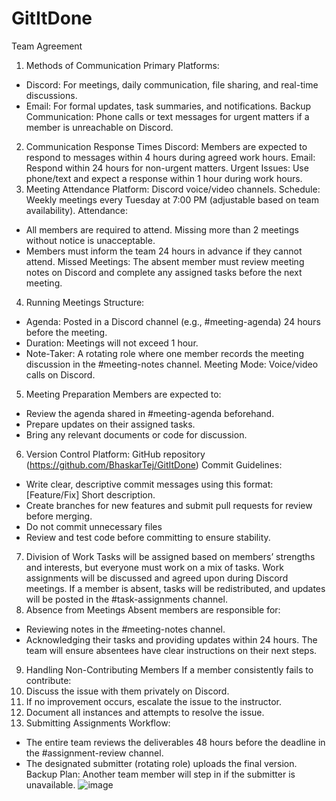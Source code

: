 # GitItDone

Team Agreement
1. Methods of Communication
Primary Platforms:
- Discord: For meetings, daily communication, file sharing, and real-time discussions.
- Email: For formal updates, task summaries, and notifications.
Backup Communication: Phone calls or text messages for urgent matters if a member is unreachable on Discord.
2. Communication Response Times
Discord: Members are expected to respond to messages within 4 hours during agreed work hours.
Email: Respond within 24 hours for non-urgent matters.
Urgent Issues: Use phone/text and expect a response within 1 hour during work hours.
3. Meeting Attendance
Platform: Discord voice/video channels.
Schedule: Weekly meetings every Tuesday at 7:00 PM (adjustable based on team availability).
Attendance:
- All members are required to attend. Missing more than 2 meetings without notice is unacceptable.
- Members must inform the team 24 hours in advance if they cannot attend.
Missed Meetings: The absent member must review meeting notes on Discord and complete any assigned tasks before the next meeting.
4. Running Meetings
Structure:
- Agenda: Posted in a Discord channel (e.g., #meeting-agenda) 24 hours before the meeting.
- Duration: Meetings will not exceed 1 hour.
- Note-Taker: A rotating role where one member records the meeting discussion in the #meeting-notes channel.
Meeting Mode: Voice/video calls on Discord.
5. Meeting Preparation
Members are expected to:
- Review the agenda shared in #meeting-agenda beforehand.
- Prepare updates on their assigned tasks.
- Bring any relevant documents or code for discussion.
6. Version Control
Platform: GitHub repository (https://github.com/BhaskarTej/GitItDone)
Commit Guidelines:
- Write clear, descriptive commit messages using this format: [Feature/Fix] Short description.
- Create branches for new features and submit pull requests for review before merging.
- Do not commit unnecessary files 
- Review and test code before committing to ensure stability.
7. Division of Work
Tasks will be assigned based on members’ strengths and interests, but everyone must work on a mix of tasks.
Work assignments will be discussed and agreed upon during Discord meetings.
If a member is absent, tasks will be redistributed, and updates will be posted in the #task-assignments channel.
8. Absence from Meetings
Absent members are responsible for:
- Reviewing notes in the #meeting-notes channel.
- Acknowledging their tasks and providing updates within 24 hours.
The team will ensure absentees have clear instructions on their next steps.
9. Handling Non-Contributing Members
If a member consistently fails to contribute:
1. Discuss the issue with them privately on Discord.
2. If no improvement occurs, escalate the issue to the instructor.
3. Document all instances and attempts to resolve the issue.
10. Submitting Assignments
Workflow:
- The entire team reviews the deliverables 48 hours before the deadline in the #assignment-review channel.
- The designated submitter (rotating role) uploads the final version.
Backup Plan: Another team member will step in if the submitter is unavailable.
![image](https://github.com/user-attachments/assets/4c7e4eaa-251d-4061-9d88-4b8a1510a91e)
